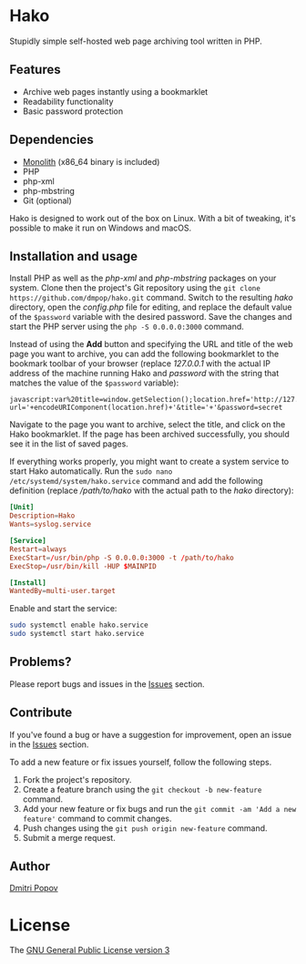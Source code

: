 # Hako

Stupidly simple self-hosted web page archiving tool written in PHP.

## Features

- Archive web pages instantly using a bookmarklet
- Readability functionality
- Basic password protection

## Dependencies

- [Monolith](https://github.com/Y2Z/monolith) (x86_64 binary is included)
- PHP
- php-xml
- php-mbstring
- Git (optional)

Hako is designed to work out of the box on Linux. With a bit of tweaking, it's possible to make it run on Windows and macOS.

## Installation and usage

Install PHP as well as the _php-xml_ and _php-mbstring_ packages on your system. Clone then the project's Git repository using the `git clone https://github.com/dmpop/hako.git` command. Switch to the resulting _hako_ directory, open the _config.php_ file for editing, and replace the default value of the `$password` variable with the desired password. Save the changes and start the PHP server using the `php -S 0.0.0.0:3000` command.

Instead of using the **Add** button and specifying the URL and title of the web page you want to archive, you can add the following bookmarklet to the bookmark toolbar of your browser (replace _127.0.0.1_ with the actual IP address of the machine running Hako and _password_ with the string that matches the value of the `$password` variable):

```
javascript:var%20title=window.getSelection();location.href='http://127.0.0.1:8000/index.php?url='+encodeURIComponent(location.href)+'&title='+'&password=secret
```

Navigate to the page you want to archive, select the title, and click on the Hako bookmarklet. If the page has been archived successfully, you should see it in the list of saved pages.

If everything works properly, you might want to create a system service to start Hako automatically. Run the `sudo nano /etc/systemd/system/hako.service` command and add the following definition (replace _/path/to/hako_ with the actual path to the _hako_ directory):

```conf
[Unit]
Description=Hako
Wants=syslog.service

[Service]
Restart=always
ExecStart=/usr/bin/php -S 0.0.0.0:3000 -t /path/to/hako
ExecStop=/usr/bin/kill -HUP $MAINPID

[Install]
WantedBy=multi-user.target
```

Enable and start the service:

```bash
sudo systemctl enable hako.service
sudo systemctl start hako.service
```

## Problems?

Please report bugs and issues in the [Issues](https://github.com/dmpop/hako/issues) section.

## Contribute

If you've found a bug or have a suggestion for improvement, open an issue in the [Issues](https://github.com/dmpop/hako/issues) section.

To add a new feature or fix issues yourself, follow the following steps.

1. Fork the project's repository.
2. Create a feature branch using the `git checkout -b new-feature` command.
3. Add your new feature or fix bugs and run the `git commit -am 'Add a new feature'` command to commit changes.
4. Push changes using the `git push origin new-feature` command.
5. Submit a merge request.

## Author

[Dmitri Popov](https://cameracode.coffee/)

# License

The [GNU General Public License version 3](http://www.gnu.org/licenses/gpl-3.0.en.html)
